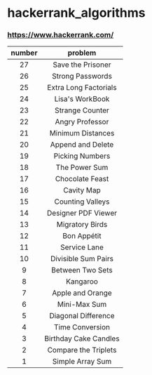 # hackerrank_algorithms
### https://www.hackerrank.com/

| number | problem | 
|:------:|:------:|
|   27    |   Save the Prisoner    |
|   26    |   Strong Passwords    |
|   25    |   Extra Long Factorials    |
|   24    |   Lisa's WorkBook    |
|   23    |   Strange Counter    |
|   22    |   Angry Professor    |
|   21    |   Minimum Distances    |
|   20    |   Append and Delete    |
|   19    |    Picking Numbers    |
|   18    |   The Power Sum   |
|   17    |   Chocolate Feast   |
|   16    |   Cavity Map   |
|   15    |   Counting Valleys   |
|   14    |   Designer PDF Viewer    |
|   13    |  Migratory Birds   |
|   12    |   Bon Appétit   |
|   11    |   Service Lane     |
|   10    |   Divisible Sum Pairs    |
|   9    |    Between Two Sets     |
|   8    |  Kangaroo   |
|   7    |    Apple and Orange    |
|   6    |  Mini-Max Sum   |
|   5    |   Diagonal Difference    |
|   4    |   Time Conversion    |
|   3    |   Birthday Cake Candles    |
|   2    |   Compare the Triplets    |
|   1    |   Simple Array Sum    |
